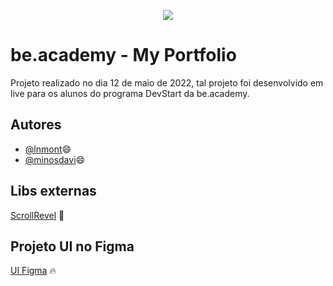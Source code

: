 <p align="center">
<img src="https://www.beacademy.com.br/wp-content/uploads/2019/11/Logo-Topo.png">
</p>

# be.academy - My Portfolio

Projeto realizado no dia 12 de maio de 2022, tal projeto foi desenvolvido em live para os alunos do programa DevStart da be.academy.



## Autores

- [@lnmont](https://www.github.com/lnmont)😄
- [@minosdavi](https://www.github.com/minosdavi)😄


## Libs externas

[ScrollRevel](https://scrollrevealjs.org/) 🚀

## Projeto UI no Figma

[UI Figma](https://www.figma.com/file/cORQUmT2QxFhV1IFQRmVeL/Portf%C3%B3lio-be.academy?node-id=12%3A6) 🔥
